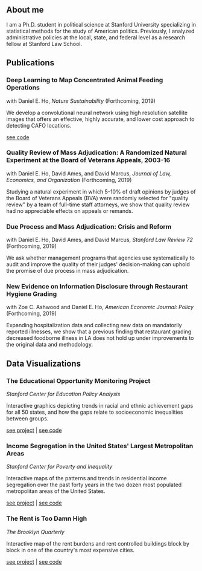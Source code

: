 ## About me

I am a Ph.D. student in political science at Stanford University specializing in statistical methods for the study of American politics. Previously, I analyzed administrative policies at the local, state, and federal level as a research fellow at Stanford Law School.

## Publications

### Deep Learning to Map Concentrated Animal Feeding Operations 
with Daniel E. Ho, _Nature Sustainability_ (Forthcoming, 2019)

We develop a convolutional neural network using high resolution satellite images that offers an effective, highly accurate, and lower cost approach to detecting CAFO locations. 

[see code](https://github.com/slnader/cafo_public)

### Quality Review of Mass Adjudication: A Randomized Natural Experiment at the Board of Veterans Appeals, 2003-16
with Daniel E. Ho, David Ames, and David Marcus, _Journal of Law, Economics, and Organization_ (Forthcoming, 2019)

Studying a natural experiment in which 5-10% of draft opinions by judges of the Board of Veterans Appeals (BVA) were randomly selected for "quality review" by a team of full-time staff attorneys, we show that quality review had no appreciable effects on appeals or remands.  

### Due Process and Mass Adjudication: Crisis and Reform
with Daniel E. Ho, David Ames, and David Marcus, _Stanford Law Review 72_ (Forthcoming, 2019)

We ask whether management programs that agencies use systematically to audit and improve the quality of their judges' decision-making can uphold the promise of due process in mass adjudication.

### New Evidence on Information Disclosure through Restaurant Hygiene Grading
with Zoe C. Ashwood and Daniel E. Ho, _American Economic Journal: Policy_ (Forthcoming, 2019)

Expanding hospitalization data and collecting new data on mandatorily reported illnesses, we show that a previous finding that restaurant grading decreased foodborne illness in LA does not hold up under improvements to the original data and methodology. 

## Data Visualizations

### The Educational Opportunity Monitoring Project

_Stanford Center for Education Policy Analysis_

Interactive graphics depicting trends in racial and ethnic achievement gaps for all 50 states, and how the gaps relate to socioeconomic inequalities between groups.

[see project](https://cepa.stanford.edu/educational-opportunity-monitoring-project/achievement-gaps/race/) | [see code](https://github.com/slnader/achievement_gaps)

### Income Segregation in the United States' Largest Metropolitan Areas

_Stanford Center for Poverty and Inequality_

Interactive maps of the patterns and trends in residential income segregation over the past forty years in the two dozen most populated metropolitan areas of the United States.
 
[see project](http://web.stanford.edu/group/scspi/income-segregation-maps/metros.html?page=0) | [see code](https://github.com/slnader/income_maps)

### The Rent is Too Damn High

_The Brooklyn Quarterly_

Interactive map of the rent burdens and rent controlled buildings block by block in one of the country's most expensive cities.

[see project](http://brooklynquarterly.org/the-rent-is-too-damn-high-nyc-rent-vs-income-zip-by-zip/) | [see code](https://github.com/slnader/nycrent)